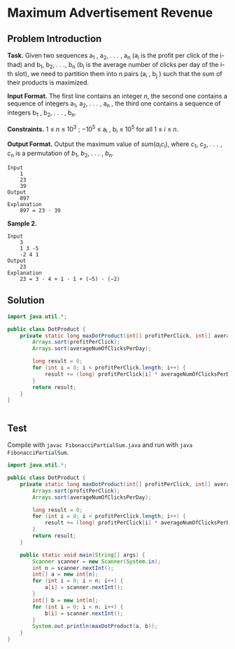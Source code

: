 # Maximum Advertisement Revenue

## Problem Introduction

**Task.** Given two sequences a<sub>1</sub> , a<sub>2</sub>, _. . ._ , a<sub>n</sub> (a<sub>i</sub> is the profit per
click of the i-thad) and b<sub>1</sub>, b<sub>2</sub>, _. . ._, b<sub>n</sub> (b<sub>i</sub> is the average number of
clicks per day of the i-th slot), we need to partition them into _n_ pairs (a<sub>i</sub> , b<sub>j</sub> ) such that
the sum of their products is maximized.

**Input Format.** The first line contains an integer _n_, the second one contains a sequence of integers a<sub>1</sub>,
a<sub>2</sub>, _. . ._ , a<sub>n</sub> , the third one contains a sequence of integers b<sub>1</sub> , b<sub>2</sub>, _.
. ._ , b<sub>n</sub>.

**Constraints.** 1 ≤ _n_ ≤ 10<sup>3</sup> ; −10<sup>5</sup> ≤ a<sub>i</sub> , b<sub>i</sub> ≤ 10<sup>5</sup> for all 1
≤ _i_ ≤ _n_.

**Output Format.** Output the maximum value of _sum_(_a_<sub>i</sub>_c_<sub>i</sub>), where _c_<sub>1</sub>, 
_c_<sub>2</sub>, _. . ._ , _c_<sub>n</sub> is a permutation of _b_<sub>1</sub>, _b_<sub>2</sub>, _. . ._ , 
_b_<sub>n</sub>.

```text
Input
    1
    23
    39
Output
    897
Explanation
    897 = 23 · 39
```

**Sample 2.**

```text
Input
    3
    1 3 -5
    -2 4 1
Output
    23
Explanation
    23 = 3 · 4 + 1 · 1 + (−5) · (−2)
```

## Solution

```java
import java.util.*;

public class DotProduct {
    private static long maxDotProduct(int[] profitPerClick, int[] averageNumOfClicksPerDay) {
        Arrays.sort(profitPerClick);
        Arrays.sort(averageNumOfClicksPerDay);

        long result = 0;
        for (int i = 0; i < profitPerClick.length; i++) {
            result += (long) profitPerClick[i] * averageNumOfClicksPerDay[i];
        }
        return result;
    }
}



```

## Test

Compile with `javac FibonacciPartialSum.java` and run with `java FibonacciPartialSum`.

```java
import java.util.*;

public class DotProduct {
    private static long maxDotProduct(int[] profitPerClick, int[] averageNumOfClicksPerDay) {
        Arrays.sort(profitPerClick);
        Arrays.sort(averageNumOfClicksPerDay);

        long result = 0;
        for (int i = 0; i < profitPerClick.length; i++) {
            result += (long) profitPerClick[i] * averageNumOfClicksPerDay[i];
        }
        return result;
    }

    public static void main(String[] args) {
        Scanner scanner = new Scanner(System.in);
        int n = scanner.nextInt();
        int[] a = new int[n];
        for (int i = 0; i < n; i++) {
            a[i] = scanner.nextInt();
        }
        int[] b = new int[n];
        for (int i = 0; i < n; i++) {
            b[i] = scanner.nextInt();
        }
        System.out.println(maxDotProduct(a, b));
    }
}


```